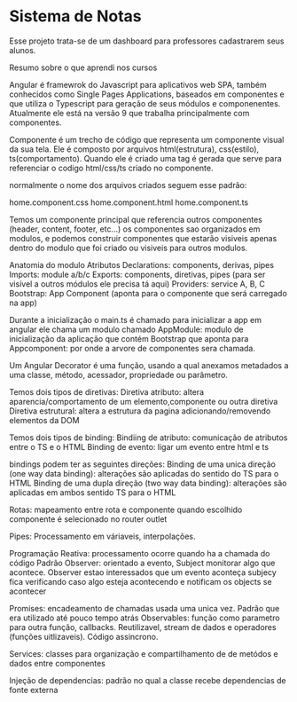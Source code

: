 # Sistema de Notas

Esse projeto trata-se de um dashboard para professores cadastrarem seus alunos.

Resumo sobre o que aprendi nos cursos

Angular é framewrok do Javascript para aplicativos web SPA, também conhecidos como Single Pages Applications, baseados em componentes e que utiliza o Typescript para geração de seus módulos e componenentes. Atualmente ele está na versão 9 que trabalha principalmente com componentes.

Componente é um trecho de código que representa um componente visual da sua tela. Ele é composto por arquivos html(estrutura), css(estilo), ts(comportamento). Quando ele é criado uma tag é gerada que serve para referenciar o codigo html/css/ts criado no componente.

normalmente o nome dos arquivos criados seguem esse padrão:

home.component.css
home.component.html
home.component.ts

Temos um componente principal que referencia outros componentes (header, content, footer, etc...) os componentes sao organizados em modulos, e podemos construir componentes que estarão visiveis apenas dentro do modulo que foi criado ou visiveis para outros modulos.

Anatomia do modulo
Atributos
Declarations: components, derivas, pipes
Imports: module a/b/c
Exports: components, diretivas, pipes (para ser visível a outros módulos ele precisa tá aqui)
Providers: service A, B, C
Bootstrap: App Component (aponta para o componente que será carregado na app) 

Durante a inicialização o main.ts é chamado para inicializar a app em angular ele chama um modulo chamado AppModule: modulo de inicialização da aplicação que contém Bootstrap que aponta para Appcomponent: por onde a arvore de componentes sera chamada. 

Um Angular Decorator é uma função, usando a qual anexamos metadados a uma classe, método, acessador, propriedade ou parâmetro.

Temos dois tipos de diretivas:
Diretiva atributo: altera aparencia/comportamento de um elemento,componente ou outra diretiva
Diretiva estrutural: altera a estrutura da pagina adicionando/removendo elementos da DOM

Temos dois tipos de binding:
Bindiing de atributo: comunicação de atributos entre o TS e o HTML 
Binding de evento: ligar um evento entre html e ts

bindings podem ter as seguintes direções:
Binding de uma unica direção (one way data binding): alterações são aplicadas do sentido do TS para o HTML
Binding de uma dupla direção (two way data binding): alterações são aplicadas em ambos sentido TS para o HTML

Rotas: mapeamento entre rota e componente quando escolhido componente é selecionado no router outlet

Pipes:  Processamento em váriaveis, interpolações.

Programação Reativa: processamento ocorre quando ha a chamada do código
Padrão Observer: orientado a evento, Subject monitorar algo que acontece. Observer estao interessados que um evento aconteça subjecy  fica verificando caso algo esteja acontecendo e notificam os objects se acontecer 

Promises: encadeamento de chamadas usada uma unica vez. Padrão que era utilizado até pouco tempo atrás
Observables: função como parametro para outra função, callbacks. Reutilizavel, stream de dados e operadores (funções uitlizaveis). Código assincrono. 
 
Services:  classes para organização e compartilhamento de de metódos e dados entre componentes 

Injeção de dependencias: padrão no qual a classe recebe dependencias de fonte externa

